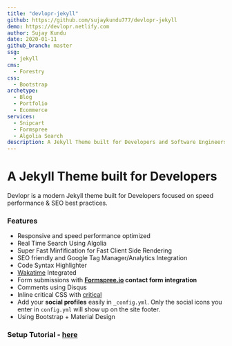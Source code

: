 ```yaml
---
title: "devlopr-jekyll"
github: https://github.com/sujaykundu777/devlopr-jekyll
demo: https://devlopr.netlify.com
author: Sujay Kundu
date: 2020-01-11
github_branch: master
ssg:
  - jekyll
cms:
  - Forestry
css:
  - Bootstrap
archetype:
  - Blog
  - Portfolio
  - Ecommerce
services:
  - Snipcart
  - Formspree
  - Algolia Search
description: A Jekyll Theme built for Developers and Software Engineers
---
```


# A Jekyll Theme built for Developers

Devlopr is a modern Jekyll theme built for Developers focused on speed performance & SEO best practices.

### Features

* Responsive and speed performance optimized
* Real Time Search Using Algolia
* Super Fast Minfification for Fast Client Side Rendering
* SEO friendly and Google Tag Manager/Analytics Integration
* Code Syntax Highlighter
* [Wakatime](https://wakatime.com) Integrated
* Form submissions with **[Formspree.io](https://formspree.io/) contact form integration**
* Comments using Disqus
* Inline critical CSS with [critical](https://github.com/addyosmani/critical)
* Add your **social profiles** easily in `_config.yml`. Only the social icons you enter in `config.yml` will show up on the site footer.
* Using Bootstrap + Material Design

### Setup Tutorial - [here](https://sujaykundu.com/blog/post/setup-devlopr-jekyll-theme)
